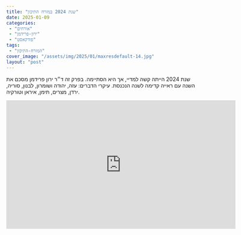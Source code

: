 ```yaml
---
title: "שנת 2024 במזרח התיכון"
date: 2025-01-09
categories: 
 - "אורחים"
 - "ירון-פרידמן"
 - "פודקאסט"
tags: 
 - "המזרח-התיכון"
cover_image: "/assets/img/2025/01/maxresdefault-14.jpg"
layout: "post"
---
```


שנת 2024 הייתה קשה למדיי, אך היא הסתיימה. בפרק זה ד״ר ירון פרידמן מסכם את השנה עם ראייה קדימה לשנה הנכנסת. עיקרי הדברים: עזה,  יהודה ושומרון, לבנון, סוריה, ירדן, מצרים,  תימן, איראן וטורקיה.

<iframe width="610" height="343" src="https://www.youtube.com/embed/OScZ_zY7yoE" frameborder="0" allow="accelerometer; autoplay; clipboard-write; encrypted-media; gyroscope; picture-in-picture; web-share" referrerpolicy="strict-origin-when-cross-origin" allowfullscreen></iframe>

